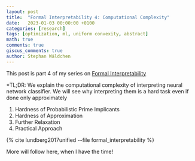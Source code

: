 ```yaml
---
layout: post
title:  "Formal Interpretability 4: Computational Complexity"
date:   2023-01-03 00:00:00 +0100
categories: [research]
tags: [optimization, ml, uniform convexity, abstract]
math: true
comments: true
giscus_comments: true
author: Stephan Wäldchen
---
```


This post is part 4 of my series on <a href="/blog/2023/FI_start/">Formal Interpretability</a>

*TL;DR:
We explain the computational complexity of interpreting neural network classifier. We will see why interpreting them is a hard task even if done only approximately

1. Hardness of Probabilistic Prime Implicants
1. Hardness of Approximation
1. Further Relaxation
1. Practical Approach

{% cite lundberg2017unified --file formal_interpretability %}

<!--more-->

More will follow here, when I have the time!
